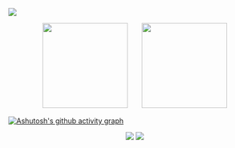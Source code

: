 ![](https://raw.githubusercontent.com/jerry609/jerry609/main/dist/github-contribution-grid-snake.svg)

<div align="center">
<span>&emsp;&emsp;</span>
<img height="170px" src="https://github-readme-stats.vercel.app/api?username=jerry609" /><span>&emsp;&emsp;</span><img height="170px" src="https://github-readme-stats.vercel.app/api/top-langs/?username=jerry609&layout=compact&langs_count=8" />
<span>&emsp;&emsp;</span>
</div>

[![Ashutosh's github activity graph](https://github-readme-activity-graph-jerry609.vercel.app/graph?username=jerry609&theme=github-light)](https://github.com/ashutosh00710/github-readme-activity-graph)

<div align="center">
    <img  src="https://github-readme-streak-stats.herokuapp.com/?user=jerry609" />
    <img  src="https://github-profile-trophy.vercel.app/?username=jerry609" />
</div>
